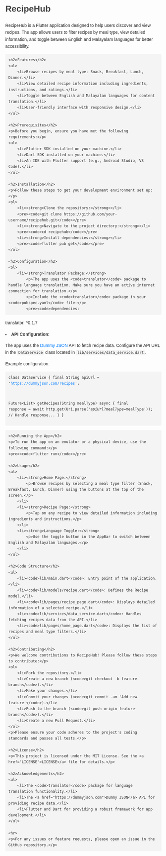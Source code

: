 <!DOCTYPE html>
<html lang="en">
<head>
    <meta charset="UTF-8">
    <meta name="viewport" content="width=device-width, initial-scale=1.0">
    <title>RecipeHub README</title>
    <style>
        body {
            font-family: Arial, sans-serif;
            line-height: 1.6;
            margin: 20px;
            color: #333;
        }
        h1, h2, h3 {
            color: #444;
        }
        code {
            background-color: #f4f4f4;
            padding: 2px 4px;
            border-radius: 4px;
            font-family: Consolas, Monaco, 'Andale Mono', 'Ubuntu Mono', monospace;
        }
        pre {
            background-color: #f4f4f4;
            padding: 10px;
            border-radius: 4px;
            overflow-x: auto;
        }
        a {
            color: #007bff;
            text-decoration: none;
        }
        a:hover {
            text-decoration: underline;
        }
    </style>
</head>
<body>
    <h1>RecipeHub</h1>
    <p>RecipeHub is a Flutter application designed to help users discover and view recipes. The app allows users to filter recipes by meal type, view detailed information, and toggle between English and Malayalam languages for better accessibility.</p>

    <h2>Features</h2>
    <ul>
        <li>Browse recipes by meal type: Snack, Breakfast, Lunch, Dinner.</li>
        <li>View detailed recipe information including ingredients, instructions, and ratings.</li>
        <li>Toggle between English and Malayalam languages for content translation.</li>
        <li>User-friendly interface with responsive design.</li>
    </ul>

    <h2>Prerequisites</h2>
    <p>Before you begin, ensure you have met the following requirements:</p>
    <ul>
        <li>Flutter SDK installed on your machine.</li>
        <li>Dart SDK installed on your machine.</li>
        <li>An IDE with Flutter support (e.g., Android Studio, VS Code).</li>
    </ul>

    <h2>Installation</h2>
    <p>Follow these steps to get your development environment set up:</p>
    <ol>
        <li><strong>Clone the repository:</strong></li>
        <pre><code>git clone https://github.com/your-username/recipehub.git</code></pre>
        <li><strong>Navigate to the project directory:</strong></li>
        <pre><code>cd recipehub</code></pre>
        <li><strong>Install dependencies:</strong></li>
        <pre><code>flutter pub get</code></pre>
    </ol>

    <h2>Configuration</h2>
    <ol>
        <li><strong>Translator Package:</strong>
            <p>The app uses the <code>translator</code> package to handle language translation. Make sure you have an active internet connection for translation.</p>
            <p>Include the <code>translator</code> package in your <code>pubspec.yaml</code> file:</p>
            <pre><code>dependencies:
  translator: ^0.1.7</code></pre>
        </li>
        <li><strong>API Configuration:</strong>
            <p>The app uses the <a href="https://dummyjson.com">Dummy JSON</a> API to fetch recipe data. Configure the API URL in the <code>DataService</code> class located in <code>lib/services/data_service.dart</code>.</p>
            <p>Example configuration:</p>
            <pre><code>class DataService {
  final String apiUrl = 'https://dummyjson.com/recipes';
  
  Future<List<Recipe>> getRecipes(String mealType) async {
    final response = await http.get(Uri.parse('$apiUrl?mealType=$mealType'));
    // Handle response...
  }
}</code></pre>
        </li>
    </ol>

    <h2>Running the App</h2>
    <p>To run the app on an emulator or a physical device, use the following command:</p>
    <pre><code>flutter run</code></pre>

    <h2>Usage</h2>
    <ul>
        <li><strong>Home Page:</strong> 
            <p>Browse recipes by selecting a meal type filter (Snack, Breakfast, Lunch, Dinner) using the buttons at the top of the screen.</p>
        </li>
        <li><strong>Recipe Page:</strong> 
            <p>Tap on any recipe to view detailed information including ingredients and instructions.</p>
        </li>
        <li><strong>Language Toggle:</strong> 
            <p>Use the toggle button in the AppBar to switch between English and Malayalam languages.</p>
        </li>
    </ul>

    <h2>Code Structure</h2>
    <ul>
        <li><code>lib/main.dart</code>: Entry point of the application.</li>
        <li><code>lib/models/recipe.dart</code>: Defines the Recipe model.</li>
        <li><code>lib/pages/recipe_page.dart</code>: Displays detailed information of a selected recipe.</li>
        <li><code>lib/services/data_service.dart</code>: Handles fetching recipes data from the API.</li>
        <li><code>lib/pages/home_page.dart</code>: Displays the list of recipes and meal type filters.</li>
    </ul>

    <h2>Contributing</h2>
    <p>We welcome contributions to RecipeHub! Please follow these steps to contribute:</p>
    <ol>
        <li>Fork the repository.</li>
        <li>Create a new branch (<code>git checkout -b feature-branch</code>).</li>
        <li>Make your changes.</li>
        <li>Commit your changes (<code>git commit -am 'Add new feature'</code>).</li>
        <li>Push to the branch (<code>git push origin feature-branch</code>).</li>
        <li>Create a new Pull Request.</li>
    </ol>
    <p>Please ensure your code adheres to the project's coding standards and passes all tests.</p>

    <h2>License</h2>
    <p>This project is licensed under the MIT License. See the <a href="LICENSE">LICENSE</a> file for details.</p>

    <h2>Acknowledgements</h2>
    <ul>
        <li>The <code>translator</code> package for language translation functionality.</li>
        <li>The <a href="https://dummyjson.com">Dummy JSON</a> API for providing recipe data.</li>
        <li>Flutter and Dart for providing a robust framework for app development.</li>
    </ul>

    <hr>
    <p>For any issues or feature requests, please open an issue in the GitHub repository.</p>
</body>
</html>
